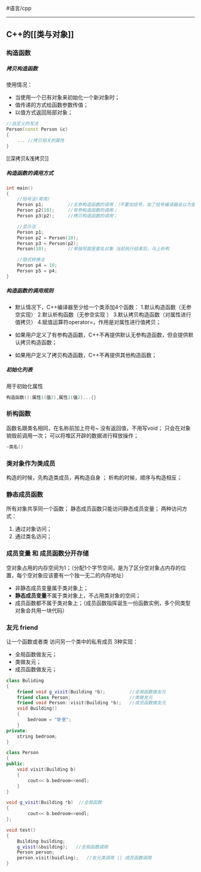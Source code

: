 #语言/cpp
***
## C++的[[类与对象]]

### 构造函数

##### 拷贝构造函数
使用情况：
-   当使用一个已有对象来初始化一个新对象时；
-   值传递的方式给函数参数传值；
-   以值方式返回局部对象；
```cpp
//自定义的写法
Person(const Person &c)
{
	... //拷贝相关的属性
}
```
[[深拷贝&浅拷贝]]

##### 构造函数的调用方式
```cpp
int main()
{
	//括号法(常用)
	Person p1;         //无参构造函数的调用；（不要加括号，加了括号编译器会以为是函数的声明）
	Person p2(10);     //有参构造函数的调用；
	Person p3(p2);     //拷贝构造函数的调用；

	//显示法
	Person p1;
	Person p2 = Person(10);
	Person p3 = Person(p2);
	Person(10);        //单独写就是匿名对象 当前执行结束后，马上析构

	//隐式转换法
	Person p4 = 10;
	Person p5 = p4;
}
```

##### 构造函数的调用规则
-   默认情况下，C++编译器至少给一个类添加4个函数： 
		1.默认构造函数（无参空实现） 
		2.默认析构函数（无参空实现 ） 
		3.默认拷贝构造函数（对属性进行值拷贝） 
		4.赋值运算符operator=，作用是对属性进行值拷贝；
		
-   如果用户定义了有参构造函数，C++不再提供默认无参构造函数，但会提供默认拷贝构造函数；
-   如果用户定义了拷贝构造函数，C++不再提供其他构造函数；

##### 初始化列表
用于初始化属性
```cpp
构造函数():属性1(值2),属性2(值2)...{}
```

### 析构函数
函数名跟类名相同，在名称前加上符号~
没有返回值，不用写void；
只会在对象销毁前调用一次；
可以将堆区开辟的数据进行释放操作；
```cpp
~类名()
```

### 类对象作为类成员
构造的时候，先构造类成员，再构造自身 ；
析构的时候，顺序与构造相反；

### 静态成员函数
所有对象共享同一个函数；
静态成员函数只能访问静态成员变量；
两种访问方式：
1.  通过对象访问；
2.  通过类名访问；

### 成员变量 和 成员函数分开存储
空对象占用的内存空间为1；（分配1个字节空间，是为了区分空对象占内存的位置，每个空对象应该要有一个独一无二的内存地址）
-   非静态成员变量属于类对象上；
-   **静态成员变量**不属于类对象上，不占用类对象的空间；
-   成员函数都不属于类对象上；（成员函数指挥诞生一份函数实例，多个同类型对象会共用一块代码）

### 友元 friend
让一个函数或者类 访问另一个类中的私有成员
3种实现：
-   全局函数做友元；
-   类做友元；
-   成员函数做友元；
```cpp
class Buliding
{
	friend void g_visit(Building *b);         //全局函数做友元
	friend class Person;                      //类做友元
	friend void Person::visit(Building *b);   //成员函数做友元
	void Building()
	{
		bedroom = "卧室";
	}
private:
	string bedroom;
}

class Person
{
public:
	void visit(Building b)
	{
		cout<< b.bedroom<<endl;
	}
}

void g_visit(Building *b)  //全局函数
{
		cout<< b.bedroom<<endl;	
};

void test()
{
	Building building;
	g_visit(&building);   //全局函数调用
	Person person;
	person.visit(buidling);   //友元类调用 || 成员函数调用
}
```